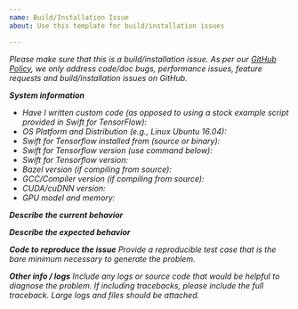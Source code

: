 ```yaml
---
name: Build/Installation Issue
about: Use this template for build/installation issues

---
```


<em>Please make sure that this is a build/installation issue. As per our [GitHub Policy](https://github.com/boronhub/swift/blob/master/KNOWN_ISSUES.md), we only address code/doc bugs, performance issues, feature requests and build/installation issues on GitHub.

**System information**
- Have I written custom code (as opposed to using a stock example script provided in Swift for TensorFlow):
- OS Platform and Distribution (e.g., Linux Ubuntu 16.04):
- Swift for Tensorflow  installed from (source or binary):
- Swift for Tensorflow  version (use command below):
- Swift for Tensorflow version:
- Bazel version (if compiling from source):
- GCC/Compiler version (if compiling from source):
- CUDA/cuDNN version:
- GPU model and memory:

**Describe the current behavior**

**Describe the expected behavior**

**Code to reproduce the issue**
Provide a reproducible test case that is the bare minimum necessary to generate the problem.

**Other info / logs**
Include any logs or source code that would be helpful to diagnose the problem. If including tracebacks, please include the full traceback. Large logs and files should be attached.
